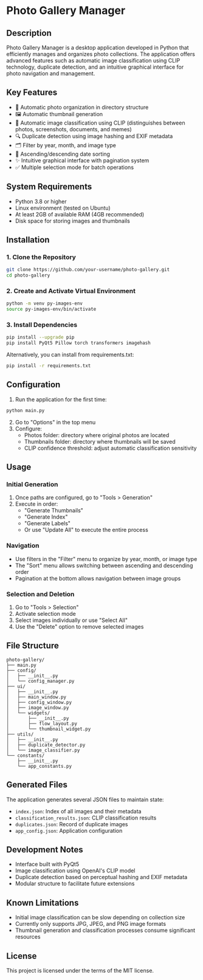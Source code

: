 # Photo Gallery Manager

## Description
Photo Gallery Manager is a desktop application developed in Python that efficiently manages and organizes photo collections. The application offers advanced features such as automatic image classification using CLIP technology, duplicate detection, and an intuitive graphical interface for photo navigation and management.

## Key Features
- 📁 Automatic photo organization in directory structure
- 🖼️ Automatic thumbnail generation
- 🤖 Automatic image classification using CLIP (distinguishes between photos, screenshots, documents, and memes)
- 🔍 Duplicate detection using image hashing and EXIF metadata
- 🗂️ Filter by year, month, and image type
- 🔄 Ascending/descending date sorting
- ✨ Intuitive graphical interface with pagination system
- ✅ Multiple selection mode for batch operations

## System Requirements
- Python 3.8 or higher
- Linux environment (tested on Ubuntu)
- At least 2GB of available RAM (4GB recommended)
- Disk space for storing images and thumbnails

## Installation

### 1. Clone the Repository
```bash
git clone https://github.com/your-username/photo-gallery.git
cd photo-gallery
```

### 2. Create and Activate Virtual Environment
```bash
python -m venv py-images-env
source py-images-env/bin/activate
```

### 3. Install Dependencies
```bash
pip install --upgrade pip
pip install PyQt5 Pillow torch transformers imagehash
```

Alternatively, you can install from requirements.txt:
```bash
pip install -r requirements.txt
```

## Configuration
1. Run the application for the first time:
```bash
python main.py
```

2. Go to "Options" in the top menu
3. Configure:
   - Photos folder: directory where original photos are located
   - Thumbnails folder: directory where thumbnails will be saved
   - CLIP confidence threshold: adjust automatic classification sensitivity

## Usage

### Initial Generation
1. Once paths are configured, go to "Tools > Generation"
2. Execute in order:
   - "Generate Thumbnails"
   - "Generate Index"
   - "Generate Labels"
   - Or use "Update All" to execute the entire process

### Navigation
- Use filters in the "Filter" menu to organize by year, month, or image type
- The "Sort" menu allows switching between ascending and descending order
- Pagination at the bottom allows navigation between image groups

### Selection and Deletion
1. Go to "Tools > Selection"
2. Activate selection mode
3. Select images individually or use "Select All"
4. Use the "Delete" option to remove selected images

## File Structure
```
photo-gallery/
├── main.py
├── config/
│   ├── __init__.py
│   └── config_manager.py
├── ui/
│   ├── __init__.py
│   ├── main_window.py
│   ├── config_window.py
│   ├── image_window.py
│   └── widgets/
│       ├── __init__.py
│       ├── flow_layout.py
│       └── thumbnail_widget.py
├── utils/
│   ├── __init__.py
│   ├── duplicate_detector.py
│   └── image_classifier.py
└── constants/
    ├── __init__.py
    └── app_constants.py
```

## Generated Files
The application generates several JSON files to maintain state:
- `index.json`: Index of all images and their metadata
- `classification_results.json`: CLIP classification results
- `duplicates.json`: Record of duplicate images
- `app_config.json`: Application configuration

## Development Notes
- Interface built with PyQt5
- Image classification using OpenAI's CLIP model
- Duplicate detection based on perceptual hashing and EXIF metadata
- Modular structure to facilitate future extensions

## Known Limitations
- Initial image classification can be slow depending on collection size
- Currently only supports JPG, JPEG, and PNG image formats
- Thumbnail generation and classification processes consume significant resources

## License
This project is licensed under the terms of the MIT license.